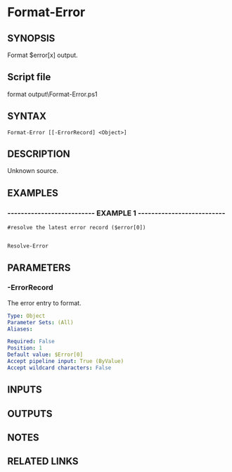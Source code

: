 # Format-Error

## SYNOPSIS
Format $error\[x\] output.

## Script file
format output\Format-Error.ps1

## SYNTAX

```
Format-Error [[-ErrorRecord] <Object>]
```

## DESCRIPTION
Unknown source.

## EXAMPLES

### -------------------------- EXAMPLE 1 --------------------------
```
#resolve the latest error record ($error[0])


Resolve-Error
```
## PARAMETERS

### -ErrorRecord
The error entry to format.

```yaml
Type: Object
Parameter Sets: (All)
Aliases: 

Required: False
Position: 1
Default value: $Error[0]
Accept pipeline input: True (ByValue)
Accept wildcard characters: False
```

## INPUTS

## OUTPUTS

## NOTES

## RELATED LINKS


